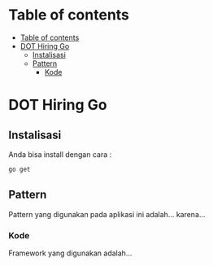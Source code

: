 Table of contents
=================
<!--ts-->
   * [Table of contents](#table-of-contents)
   * [DOT Hiring Go](#dot-hiring-go)
      * [Instalisasi](#instalisasi)
      * [Pattern](#pattern)
        * [Kode](#kode)
        
<!--te-->

# DOT Hiring Go

## Instalisasi

Anda bisa install dengan cara :
```bash
go get
```

## Pattern
Pattern yang digunakan pada aplikasi ini adalah... karena...

### Kode
Framework yang digunakan adalah...
